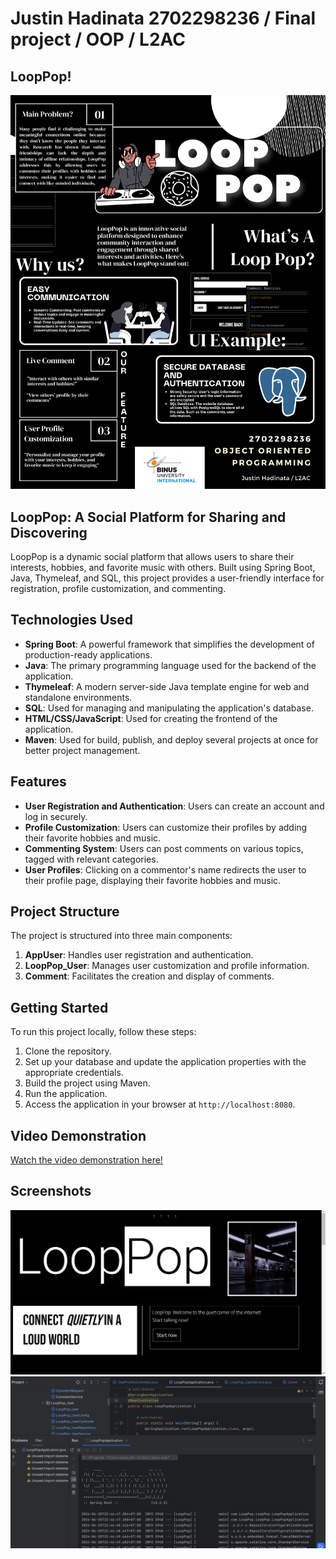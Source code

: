 # Justin Hadinata 2702298236 / Final project / OOP / L2AC


## LoopPop!
<img src="FinalProject_Poster.png" alt="LoopPopPoster" width="600">

## LoopPop: A Social Platform for Sharing and Discovering

LoopPop is a dynamic social platform that allows users to share their interests, hobbies, and favorite music with others. Built using Spring Boot, Java, Thymeleaf, and SQL, this project provides a user-friendly interface for registration, profile customization, and commenting.

## Technologies Used

- **Spring Boot**: A powerful framework that simplifies the development of production-ready applications.
- **Java**: The primary programming language used for the backend of the application.
- **Thymeleaf**: A modern server-side Java template engine for web and standalone environments.
- **SQL**: Used for managing and manipulating the application's database.
- **HTML/CSS/JavaScript**: Used for creating the frontend of the application.
- **Maven**: Used for build, publish, and deploy several projects at once for better project management.


## Features

- **User Registration and Authentication**: Users can create an account and log in securely.
- **Profile Customization**: Users can customize their profiles by adding their favorite hobbies and music.
- **Commenting System**: Users can post comments on various topics, tagged with relevant categories.
- **User Profiles**: Clicking on a commentor's name redirects the user to their profile page, displaying their favorite hobbies and music.

## Project Structure

The project is structured into three main components:

1. **AppUser**: Handles user registration and authentication.
2. **LoopPop_User**: Manages user customization and profile information.
3. **Comment**: Facilitates the creation and display of comments.

## Getting Started

To run this project locally, follow these steps:

1. Clone the repository.
2. Set up your database and update the application properties with the appropriate credentials.
3. Build the project using Maven.
4. Run the application.
5. Access the application in your browser at `http://localhost:8080`.

## Video Demonstration
[Watch the video demonstration here!](https://youtu.be/W4wNyJpvC6U)

## Screenshots
<img src="ScreenShot1.png" alt="Screenshot 1" width="600">
<img src="ScreenShot2.png" alt="Screenshot 2" width="600">


  
